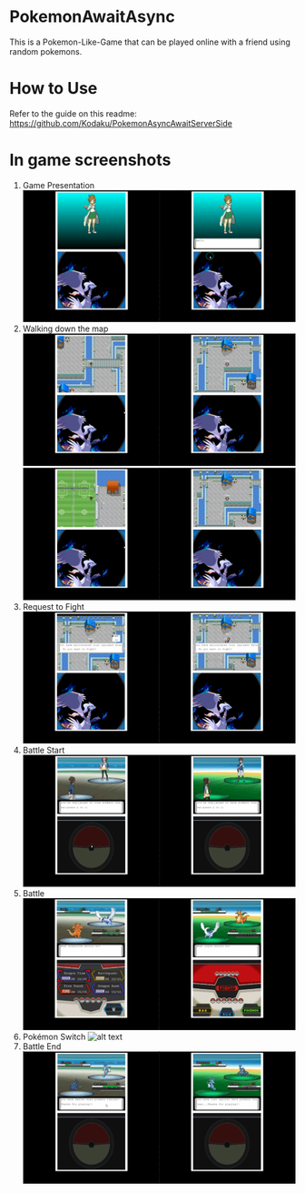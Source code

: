 # PokemonAwaitAsync
This is a Pokemon-Like-Game that can be played online with a friend using random pokemons.

# How to Use
Refer to the guide on this readme: https://github.com/Kodaku/PokemonAsyncAwaitServerSide

# In game screenshots
1. Game Presentation ![alt text](https://github.com/Kodaku/PokemonAwaitAsync/blob/master/Images/1.Hello.PNG)
2. Walking down the map ![alt text](https://github.com/Kodaku/PokemonAwaitAsync/blob/master/Images/2.TwoScreens.PNG) ![alt text](https://github.com/Kodaku/PokemonAwaitAsync/blob/master/Images/3.Walking.PNG)
3. Request to Fight ![alt text](https://github.com/Kodaku/PokemonAwaitAsync/blob/master/Images/4.RequestToFight.PNG)
4. Battle Start ![alt text](https://github.com/Kodaku/PokemonAwaitAsync/blob/master/Images/5.BattleStart.PNG)
5. Battle ![alt text](https://github.com/Kodaku/PokemonAwaitAsync/blob/master/Images/6.Battle.PNG)
6. Pokémon Switch ![alt text](https://github.com/Kodaku/PokemonAwaitAsync/blob/master/Images/7.Pok%C3%A9monSwitch.PNG)
7. Battle End ![alt text](https://github.com/Kodaku/PokemonAwaitAsync/blob/master/Images/8.BattleEnd.PNG)
